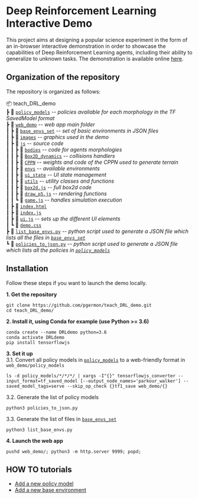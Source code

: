 # Deep Reinforcement Learning Interactive Demo

This project aims at designing a popular science experiment in the form of an in-browser interactive demonstration in order to showcase the capabilities of Deep Reinforcement
Learning agents, including their ability to generalize to unknown tasks. The demonstration is available online [here](https://pgermon.github.io/teach_DRL_demo/).

## Organization of the repository

The repository is organized as follows:

📦 teach_DRL_demo  
┣ 📂 [`policy_models`] -- *policies available for each morphology in the TF SavedModel format*       
┣ 📂 [`web_demo`] -- *web app main folder*    
┃ ┣ 📂 [`base_envs_set`] -- *set of basic environments in JSON files*  
┃ ┣ 📂 [`images`] -- *graphics used in the demo*  
┃ ┣ 📂 [`js`] -- *source code*  
┃ ┃ ┣ 📂 [`bodies`] -- *code for agents morphologies*  
┃ ┃ ┣ 📂 [`Box2D_dynamics`] -- *collisions handlers*  
┃ ┃ ┣ 📂 [`CPPN`] -- *weights and code of the CPPN used to generate terrain*  
┃ ┃ ┣ 📂 [`envs`] -- *available environments*  
┃ ┃ ┣ 📂 [`ui_state`] -- *UI state management*  
┃ ┃ ┣ 📂 [`utils`] -- *utility classes and functions*  
┃ ┃ ┣ 📜 [`box2d.js`] -- *full box2d code*  
┃ ┃ ┣ 📜 [`draw_p5.js`] -- *rendering functions*  
┃ ┃ ┗ 📜 [`game.js`] -- *handles simulation execution*  
┃ ┣ 📜 [`index.html`]  
┃ ┣ 📜 [`index.js`]  
┃ ┣ 📜 [`ui.js`] -- *sets up the different UI elements*  
┃ ┗ 📜 [`demo.css`]   
┣ 📜 [`list_base_envs.py`] -- *python script used to generate a JSON file which lists all the files in [`base_envs_set`]*  
┗ 📜 [`policies_to_json.py`] -- *python script used to generate a JSON file which lists all the policies in [`policy_models`]*  

## Installation

Follow these steps if you want to launch the demo locally.

**1. Get the repository**
```
git clone https://github.com/pgermon/teach_DRL_demo.git
cd teach_DRL_demo/
```

**2. Install it, using Conda for example (use Python >= 3.6)**
```
conda create --name DRLdemo python=3.6
conda activate DRLdemo
pip install tensorflowjs
```

**3. Set it up**   
    3.1. Convert all policy models in [`policy_models`] to a web-friendly format in `web_demo/policy_models`    
```
ls -d policy_models/*/*/*/ | xargs -I"{}" tensorflowjs_converter --input_format=tf_saved_model [--output_node_names='parkour_walker'] --saved_model_tags=serve --skip_op_check {}tf1_save web_demo/{}
```  
   3.2. Generate the list of policy models
```
python3 policies_to_json.py
```
   3.3. Generate the list of files in [`base_envs_set`]  
```
python3 list_base_envs.py
```

**4. Launch the web app**
```
pushd web_demo/; python3 -m http.server 9999; popd;
```

## HOW TO tutorials
- [Add a new policy model](HOW_TO_tutorials/add_policy_model.md)
- [Add a new base environment](HOW_TO_tutorials/add_base_env.md)

[`policy_models`]: policy_models
[`web_demo`]: web_demo
[`base_envs_set`]: web_demo/base_envs_set
[`images`]: web_demo/images
[`js`]: web_demo/js
[`bodies`]: web_demo/js/bodies
[`Box2D_dynamics`]: web_demo/js/Box2D_dynamics
[`CPPN`]: web_demo/js/CPPN
[`envs`]: web_demo/js/envs
[`ui_state`]: web_demo/js/ui_state
[`utils`]: web_demo/js/utils
[`box2d.js`]: web_demo/js/box2d.js
[`draw_p5.js`]: web_demo/js/draw_p5js.js
[`game.js`]: web_demo/js/game.js
[`index.html`]: web_demo/index.html
[`index.js`]: web_demo/index.js
[`ui.js`]: web_demo/ui.js
[`demo.css`]: web_demo/demo.css
[`list_base_envs.py`]: list_base_envs.py
[`policies_to_json.py`]: policies_to_json.py